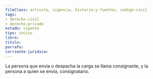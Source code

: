 ```yaml
---
fileClass: articulo, vigencia, historia-y-fuentes, codigo-civil
tags:
- derecho-civil
- derecho-privado
estado: vigente
tipo: inciso
libro:
titulo:
parrafo:
corriente-juridica:
---
```

La persona que envía o despacha la carga se llama consignante, y la persona a quien se envía, consignatario.